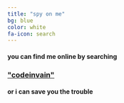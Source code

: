 ```yaml
---
title: "spy on me"
bg: blue
color: white
fa-icon: search
---
```


#### you can find me online by searching

### ["codeinvain"](http://www.google.com?q=codeinvain#q=codeinvain)

#### or i can save you the trouble 

<a href="http://www.facebook.com/codeinvain" class="about-me-icon" target="_new">
  <span class="fa-stack subtlecircle" style="font-size:100px; background:rgba(100,100,100,0.1)">
    <i class="fa fa-circle fa-stack-2x text-white"></i>
    <i class="fa fa-facebook fa-stack-1x text-blue"></i>
  </span>
</a>

<a href="http://www.github.com/codeinvain" class="about-me-icon" target="_new">
  <span class="fa-stack subtlecircle" style="font-size:100px; background:rgba(100,100,100,0.1)">
    <i class="fa fa-circle fa-stack-2x text-white"></i>
    <i class="fa fa-github fa-stack-1x text-purple"></i>
  </span>
</a>

<a href="http://www.linkedin.com/in/codeinvain" class="about-me-icon" target="_new">
  <span class="fa-stack subtlecircle" style="font-size:100px; background:rgba(100,100,100,0.1)">
    <i class="fa fa-circle fa-stack-2x text-turquoise"></i>
    <i class="fa fa-linkedin fa-stack-1x text-white"></i>
  </span>
</a>
<a href="http://angel.co/codeinvain" class="about-me-icon" target="_new">
  <span class="fa-stack subtlecircle" style="font-size:100px; background:rgba(100,100,100,0.1)">
    <i class="fa fa-circle fa-stack-2x text-white"></i>
    <i class="fa fa-angellist fa-stack-1x text-black"></i>
  </span>
</a>
